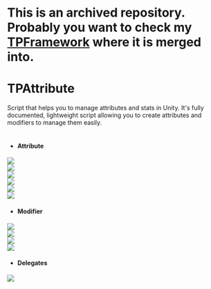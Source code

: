 # **This is an archived repository. Probably you want to check my** [TPFramework](https://github.com/Prastiwar/TPFrameworkUnity) **where it is merged into.**

# TPAttribute
Script that helps you to manage attributes and stats in Unity.
It's fully documented, lightweight script allowing you to create attributes and modifiers to manage them easily.
<br>
<br>
* #### Attribute
<img src = https://d3higte790sj35.cloudfront.net/images/gx/jh/85570aec3752158bb90c49fd2d822199.png> </img>
<br>
<img src = https://d3higte790sj35.cloudfront.net/images/dz/vx/9bdeeeeb48542489318a9f75d0eb222d.png> </img>
<br>
<img src = https://d3higte790sj35.cloudfront.net/images/aj/zc/8927a482a769f4f5cc129a75fec70742.png> </img>
<br>
<img src = https://d3higte790sj35.cloudfront.net/images/ep/yf/212cd01cc4c97a5dc7cd6818c6455ebc.png> </img>
<br>
<img src = https://d3higte790sj35.cloudfront.net/images/ml/ix/03a361ea716236aceb6d0192f540b60f.png> </img>
<br>
<img src = https://d3higte790sj35.cloudfront.net/images/wq/tl/57dd68119dc463fa443bf7a778175a22.png> </img>

* #### Modifier
<img src = https://d3higte790sj35.cloudfront.net/images/sz/ex/b77fc3aa57a04eb89e0bfc398a14dc13.png> </img>
<br>
<img src = https://d3higte790sj35.cloudfront.net/images/xa/rh/59fbe4e605c6b5dc12d8fcc472a1349a.png> </img>
<br>
<img src = https://d3higte790sj35.cloudfront.net/images/fx/wy/413f49264e18307cd863f130064f3caa.png> </img>
<br>
<img src = https://d3higte790sj35.cloudfront.net/images/rw/tj/d9315afa9ff301c223f6a3f2c187a1a3.png> </img>
<br>

* #### Delegates
<img src = https://d3higte790sj35.cloudfront.net/images/mq/hd/aa67818e034b02091bc76b8e69fb3fd1.png> </img>
<br>
